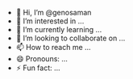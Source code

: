 - 👋 Hi, I’m @genosaman
- 👀 I’m interested in ...
- 🌱 I’m currently learning ...
- 💞️ I’m looking to collaborate on ...
- 📫 How to reach me ...
- 😄 Pronouns: ...
- ⚡ Fun fact: ...

<!---
genosaman/genosaman is a ✨ special ✨ repository because its `README.md` (this file) appears on your GitHub profile.
You can click the Preview link to take a look at your changes.
--->
